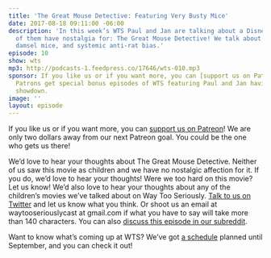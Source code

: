 ```yaml
---
title: 'The Great Mouse Detective: Featuring Very Busty Mice'
date: 2017-08-18 09:11:00 -06:00
description: 'In this week’s WTS Paul and Jan are talking about a Disney classic neither
  of them have nostalgia for: The Great Mouse Detective! We talk about Vincent Price,
  damsel mice, and systemic anti-rat bias.'
episode: 10
show: wts
mp3: http://podcasts-1.feedpress.co/17646/wts-010.mp3
sponsor: If you like us or if you want more, you can [support us on Patreon](https://www.patreon.com/clockworkscast)!
  Patrons get special bonus episodes of WTS featuring Paul and Jan having a trivia
  showdown.
image: ''
layout: episode
---
```


If you like us or if you want more, you can [support us on Patreon](https://www.patreon.com/clockworkscast)! We are only two dollars away from our next Patreon goal. You could be the one who gets us there!

We’d love to hear your thoughts about The Great Mouse Detective. Neither of us saw this movie as children and we have no nostalgic affection for it. If you do, we’d love to hear your thoughts! Were we too hard on this movie? Let us know! We’d also love to hear your thoughts about any of the children’s movies we’ve talked about on Way Too Seriously. [Talk to us on Twitter](http://www.twitter.com/wtscast) and let us know what you think. Or shoot us an email at waytooseriouslycast at gmail.com if what you have to say will take more than 140 characters. You can also [discuss this episode in our subreddit](https://www.reddit.com/r/Goodstuff_fm/).

Want to know what’s coming up at WTS? We’ve got [a schedule](https://docs.google.com/document/d/1f6fvTgbzQOCUD_potL6mWClmSC3D2cOBgKz36OwSC68/edit?usp=sharing) planned until September, and you can check it out!
